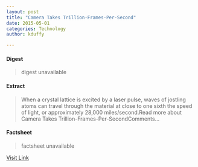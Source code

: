 ```yaml
---
layout: post
title: "Camera Takes Trillion-Frames-Per-Second"
date: 2015-05-01
categories: Technology
author: kduffy

---
```



#### Digest
>digest unavailable

#### Extract
>When a crystal lattice is excited by a laser pulse, waves of jostling atoms can travel through the material at close to one sixth the speed of light, or approximately 28,000 miles/second.Read more about Camera Takes Trillion-Frames-Per-SecondComments...

#### Factsheet
>factsheet unavailable

[Visit Link](http://www.pddnet.com/news/2015/04/camera-takes-trillion-frames-second)


